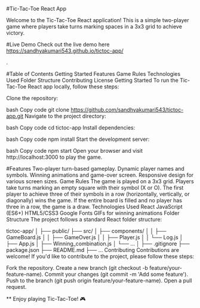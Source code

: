 #Tic-Tac-Toe React App

Welcome to the Tic-Tac-Toe React application! This is a simple two-player game where players take turns marking spaces in a 3x3 grid to achieve victory.

#Live Demo
Check out the live demo here
https://sandhyakumari543.github.io/tictoc-app/

.

#Table of Contents
Getting Started
Features
Game Rules
Technologies Used
Folder Structure
Contributing
License
Getting Started
To run the Tic-Tac-Toe React app locally, follow these steps:

Clone the repository:

bash
Copy code
git clone https://github.com/sandhyakumari543/tictoc-app.git
Navigate to the project directory:

bash
Copy code
cd tictoc-app
Install dependencies:

bash
Copy code
npm install
Start the development server:

bash
Copy code
npm start
Open your browser and visit http://localhost:3000 to play the game.

#Features
Two-player turn-based gameplay.
Dynamic player names and symbols.
Winning animations and game-over screen.
Responsive design for various screen sizes.
Game Rules
The game is played on a 3x3 grid.
Players take turns marking an empty square with their symbol (X or O).
The first player to achieve three of their symbols in a row (horizontally, vertically, or diagonally) wins the game.
If the entire board is filled and no player has three in a row, the game is a draw.
Technologies Used
React
JavaScript (ES6+)
HTML5/CSS3
Google Fonts
GIFs for winning animations
Folder Structure
The project follows a standard React folder structure:

tictoc-app/
│
├── public/
├── src/
│   ├── components/
│   │   ├── GameBoard.js
│   │   ├── GameOver.js
│   │   ├── Player.js
│   │   └── Log.js
│   ├── App.js
│   ├── Winning_combination.js
│   └── ...
│
├── .gitignore
├── package.json
├── README.md
├── ...
Contributing
Contributions are welcome! If you'd like to contribute to the project, please follow these steps:

Fork the repository.
Create a new branch (git checkout -b feature/your-feature-name).
Commit your changes (git commit -m 'Add some feature').
Push to the branch (git push origin feature/your-feature-name).
Open a pull request.


** Enjoy playing Tic-Tac-Toe! 🎮






